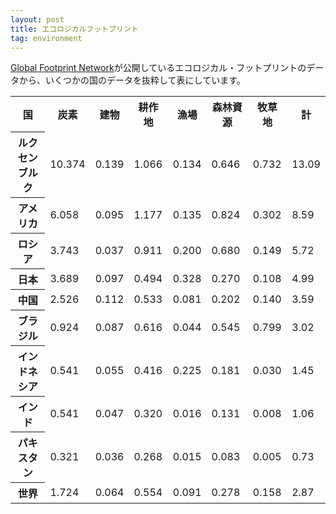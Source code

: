 ```yaml
---
layout: post
title: エコロジカルフットプリント
tag: environment
---
```

[Global Footprint Network](http://data.footprintnetwork.org/)が公開しているエコロジカル・フットプリントのデータから、いくつかの国のデータを抜粋して表にしています。

<table>
	<tr>
		<th>国</th>
		<th>炭素</th>
		<th>建物</th>
		<th>耕作地</th>
		<th>漁場</th>
		<th>森林資源</th>
		<th>牧草地</th>
		<th>計</th>
	</tr>
	<tr>
		<th>ルクセンブルク</th>
		<td>10.374</td>
		<td>0.139</td>
		<td>1.066</td>
		<td>0.134</td>
		<td>0.646</td>
		<td>0.732</td>
		<td>13.09</td>
	</tr>
	<tr>
		<th>アメリカ</th>
		<td>6.058</td>
		<td>0.095</td>
		<td>1.177</td>
		<td>0.135</td>
		<td>0.824</td>
		<td>0.302</td>
		<td>8.59</td>
	</tr>
	<tr>
		<th>ロシア</th>
		<td>3.743</td>
		<td>0.037</td>
		<td>0.911</td>
		<td>0.200</td>
		<td>0.680</td>
		<td>0.149</td>
		<td>5.72</td>
	</tr>
	<tr>
		<th>日本</th>
		<td>3.689</td>
		<td>0.097</td>
		<td>0.494</td>
		<td>0.328</td>
		<td>0.270</td>
		<td>0.108</td>
		<td>4.99</td>
	</tr>
	<tr>
		<th>中国</th>
		<td>2.526</td>
		<td>0.112</td>
		<td>0.533</td>
		<td>0.081</td>
		<td>0.202</td>
		<td>0.140</td>
		<td>3.59</td>
	</tr>
	<tr>
		<th>ブラジル</th>
		<td>0.924</td>
		<td>0.087</td>
		<td>0.616</td>
		<td>0.044</td>
		<td>0.545</td>
		<td>0.799</td>
		<td>3.02</td>
	</tr>
	<tr>
		<th>インドネシア</th>
		<td>0.541</td>
		<td>0.055</td>
		<td>0.416</td>
		<td>0.225</td>
		<td>0.181</td>
		<td>0.030</td>
		<td>1.45</td>
	</tr>
	<tr>
		<th>インド</th>
		<td>0.541</td>
		<td>0.047</td>
		<td>0.320</td>
		<td>0.016</td>
		<td>0.131</td>
		<td>0.008</td>
		<td>1.06</td>
	</tr>
	<tr>
		<th>パキスタン</th>
		<td>0.321</td>
		<td>0.036</td>
		<td>0.268</td>
		<td>0.015</td>
		<td>0.083</td>
		<td>0.005</td>
		<td>0.73</td>
	</tr>
	<tr>
		<th>世界</th>
		<td>1.724</td>
		<td>0.064</td>
		<td>0.554</td>
		<td>0.091</td>
		<td>0.278</td>
		<td>0.158</td>
		<td>2.87</td>
	</tr>
</table>

